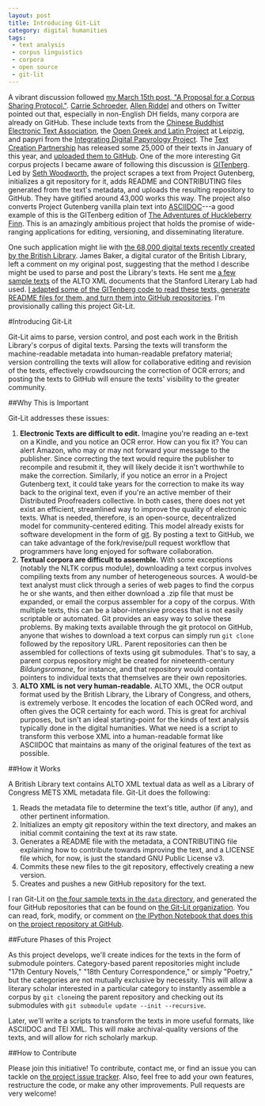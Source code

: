 ```yaml
---
layout: post
title: Introducing Git-Lit
category: digital humanities
tags:
 - text analysis
 - corpus linguistics
 - corpora
 - open source
 - git-lit
---
```


A vibrant discussion followed [my March 15th post, "A Proposal for a Corpus Sharing Protocol."](http://jonreeve.com/2015/03/proposal-for-a-corpus-protocol/). [Carrie Schroeder](https://twitter.com/ctschroeder), [Allen Riddel](https://twitter.com/ariddell) and others on Twitter pointed out that, especially in non-English DH fields, many corpora are already on GitHub. These include texts from the [Chinese Buddhist Electronic Text Association](https://github.com/cltk/chinese_text_cbeta_indices), the [Open Greek and Latin Project](http://github.com/OpenGreekAndLatin) at Leipzig, and papyri from the [Integrating Digital Papyrology Project](https://github.com/papyri/idp.data). The [Text Creation Partnership](http://www.textcreationpartnership.org/) has released some 25,000 of their texts in January of this year, and [uploaded them to GitHub](https://github.com/textcreationpartnership). One of the more interesting Git corpus projects I became aware of following this discussion is [GITenberg](http://gitenberg.github.io/). Led by [Seth Woodworth](https://github.com/sethwoodworth), the project scrapes a text from Project Gutenberg, initializes a git repository for it, adds README and CONTRIBUTING files generated from the text's metadata, and uploads the resulting repository to GitHub. They have gitified around 43,000 works this way. The project also converts Project Gutenberg vanilla plain text into [ASCIIDOC](https://en.wikipedia.org/wiki/AsciiDoc)---a good example of this is the GITenberg edition of [The Adventures of Huckleberry Finn](https://github.com/GITenberg/Adventures-of-Huckleberry-Finn_76/blob/master/book.asciidoc). This is an amazingly ambitious project that holds the promise of wide-ranging applications for editing, versioning, and disseminating literature.

One such application might lie with [the 68,000 digital texts recently created by the British Library](http://labs.bl.uk/Digital+Collections+-+Books+and+Text). James Baker, a digital curator of the British Library, left a comment on my original post, suggesting that the method I describe might be used to parse and post the Library's texts. He sent me [a few sample texts](https://github.com/JonathanReeve/git-lit/tree/master/data) of the ALTO XML documents that the Stanford Literary Lab had used. [I adapted some of the GITenberg code to read these texts, generate README files for them, and turn them into GitHub repositories](https://github.com/JonathanReeve/git-lit). I'm provisionally calling this project Git-Lit.

#Introducing Git-Lit

Git-Lit aims to parse, version control, and post each work in the British Library's corpus of digital texts. Parsing the texts will transform the machine-readable metadata into human-readable prefatory material; version controlling the texts will allow for collaborative editing and revision of the texts, effectively crowdsourcing the correction of OCR errors; and posting the texts to GitHub will ensure the texts' visibility to the greater community.  

##Why This is Important

Git-Lit addresses these issues:

1. **Electronic Texts are difficult to edit.** Imagine you're reading an e-text on a Kindle, and you notice an OCR error. How can you fix it? You can alert Amazon, who may or may not forward your message to the publisher. Since correcting the text would require the publisher to recompile and resubmit it, they will likely decide it isn't worthwhile to make the correction. Similarly, if you notice an error in a Project Gutenberg text, it could take years for the correction to make its way back to the original text, even if you're an active member of their Distributed Proofreaders collective. In both cases, there does not yet exist an efficient, streamlined way to improve the quality of electronic texts. What is needed, therefore, is an open-source, decentralized model for community-centered editing. This model already exists for software development in the form of [git](https://git-scm.com/book/en/v2/Getting-Started-About-Version-Control). By posting a text to GitHub, we can take advantage of the fork/revise/pull request workflow that programmers have long enjoyed for software collaboration.  
2. **Textual corpora are difficult to assemble.** With some exceptions (notably the NLTK corpus module), downloading a text corpus involves compiling texts from any number of heterogeneous sources. A would-be text analyst must click through a series of web pages to find the corpus he or she wants, and then either download a .zip file that must be expanded, or email the corpus assembler for a copy of the corpus. With multiple texts, this can be a labor-intensive process that is not easily scriptable or automated. Git provides an easy way to solve these problems. By making texts available through the git protocol on GitHub, anyone that wishes to download a text corpus can simply run `git clone` followed by the repository URL. Parent repositories can then be assembled for collections of texts using git submodules. That's to say, a parent corpus repository might be created for nineteenth-century _Bildungsromane_, for instance, and that repository would contain pointers to individual texts that themselves are their own repositories.
3. **ALTO XML is not very human-readable.** ALTO XML, the OCR output format used by the British Library, the Library of Congress, and others, is extremely verbose. It encodes the location of each OCRed word, and often gives the OCR certainty for each word. This is great for archival purposes, but isn't an ideal starting-point for the kinds of text analysis typically done in the digital humanities. What we need is a script to transform this verbose XML into a human-readable format like ASCIIDOC that maintains as many of the original features of the text as possible.   

##How it Works

A British Library text contains ALTO XML textual data as well as a Library of Congress METS XML metadata file. Git-Lit does the following:

1. Reads the metadata file to determine the text's title, author (if any), and other pertinent information.
2. Initializes an empty git repository within the text directory, and makes an initial commit containing the text at its raw state.
3. Generates a README file with the metadata, a CONTRIBUTING file explaining how to contribute towards improving the text, and a LICENSE file which, for now, is just the standard GNU Public License v3.
4. Commits these new files to the git repository, effectively creating a new version.
5. Creates and pushes a new GitHub repository for the text.

I ran Git-Lit on [the four sample texts in the `data` directory](https://github.com/JonathanReeve/git-lit/tree/master/data), and generated the four GitHub repositories that can be found on [the Git-Lit organization](https://github.com/Git-Lit). You can read, fork, modify, or comment on [the IPython Notebook that does this](https://github.com/JonathanReeve/git-lit/blob/master/main.ipynb) on [the project repository at GitHub](https://github.com/JonathanReeve/git-lit).

##Future Phases of this Project

As this project develops, we'll create indices for the texts in the form of submodule pointers. Category-based parent repositories might include "17th Century Novels," "18th Century Correspondence," or simply "Poetry," but the categories are not mutually exclusive by necessity. This will allow a literary scholar interested in a particular category to instantly assemble a corpus by `git clone`ing the parent repository and checking out its submodules with `git submodule update --init --recursive`.

Later, we'll write a scripts to transform the texts in more useful formats, like ASCIIDOC and TEI XML. This will make archival-quality versions of the texts, and will allow for rich scholarly markup.

##How to Contribute

Please join this initiative! To contribute, contact me, or find an issue you can tackle on [the project issue tracker](https://github.com/JonathanReeve/git-lit/issues). Also, feel free to add your own features, restructure the code, or make any other improvements. Pull requests are very welcome!
